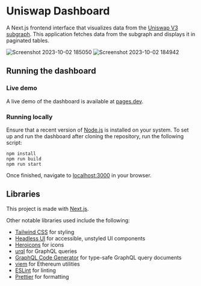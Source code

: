 # Uniswap Dashboard

A Next.js frontend interface that visualizes data from the [Uniswap V3 subgraph](https://github.com/Uniswap/v3-subgraph). This application fetches data from the subgraph and displays it in paginated tables.

![Screenshot 2023-10-02 185050](https://github.com/nextremy/uniswap-dashboard/assets/99709675/24caa728-4119-4286-9583-67c39a838245)
![Screenshot 2023-10-02 184942](https://github.com/nextremy/uniswap-dashboard/assets/99709675/325b770b-7e02-4133-bb48-985685d3ede9)

## Running the dashboard

### Live demo

A live demo of the dashboard is available at [pages.dev](https://uniswap-dashboard.pages.dev/).

### Running locally

Ensure that a recent version of [Node.js](https://nodejs.org/en) is installed on your system. To set up and run the dashboard after cloning the repository, run the following script:
```
npm install
npm run build
npm run start
```

Once finished, navigate to [localhost:3000](http://localhost:3000) in your browser.

## Libraries

This project is made with [Next.js](https://nextjs.org/).

Other notable libraries used include the following:
- [Tailwind CSS](https://tailwindcss.com/) for styling
- [Headless UI](https://headlessui.com/) for accessible, unstyled UI components
- [Heroicons](https://heroicons.com/) for icons
- [urql](https://formidable.com/open-source/urql/) for GraphQL queries
- [GraphQL Code Generator](https://the-guild.dev/graphql/codegen) for type-safe GraphQL query documents
- [viem](https://viem.sh/) for Ethereum utilities
- [ESLint](https://eslint.org/) for linting
- [Prettier](https://prettier.io/) for formatting
